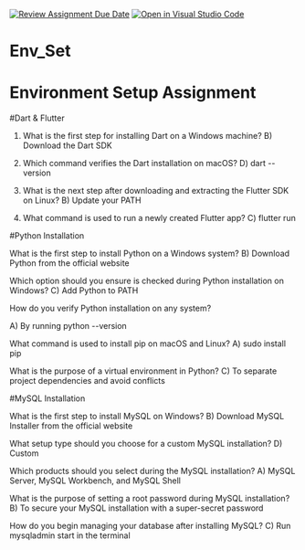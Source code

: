 [![Review Assignment Due Date](https://classroom.github.com/assets/deadline-readme-button-22041afd0340ce965d47ae6ef1cefeee28c7c493a6346c4f15d667ab976d596c.svg)](https://classroom.github.com/a/vnsr1XuU)
[![Open in Visual Studio Code](https://classroom.github.com/assets/open-in-vscode-2e0aaae1b6195c2367325f4f02e2d04e9abb55f0b24a779b69b11b9e10269abc.svg)](https://classroom.github.com/online_ide?assignment_repo_id=15639142&assignment_repo_type=AssignmentRepo)
# Env_Set

# Environment Setup Assignment

#Dart & Flutter

1. What is the first step for installing Dart on a Windows machine?
B) Download the Dart SDK

2. Which command verifies the Dart installation on macOS?
D) dart --version


3. What is the next step after downloading and extracting the Flutter SDK on Linux?
B) Update your PATH


4. What command is used to run a newly created Flutter app?
C) flutter run



#Python Installation

What is the first step to install Python on a Windows system?
B) Download Python from the official website

Which option should you ensure is checked during Python installation on Windows?
C) Add Python to PATH


How do you verify Python installation on any system?

A) By running python --version


What command is used to install pip on macOS and Linux?
A) sudo install pip

What is the purpose of a virtual environment in Python?
C) To separate project dependencies and avoid conflicts

#MySQL Installation

What is the first step to install MySQL on Windows?
B) Download MySQL Installer from the official website


What setup type should you choose for a custom MySQL installation?
D) Custom

Which products should you select during the MySQL installation?
A) MySQL Server, MySQL Workbench, and MySQL Shell

What is the purpose of setting a root password during MySQL installation?
B) To secure your MySQL installation with a super-secret password


How do you begin managing your database after installing MySQL?
C) Run mysqladmin start in the terminal
